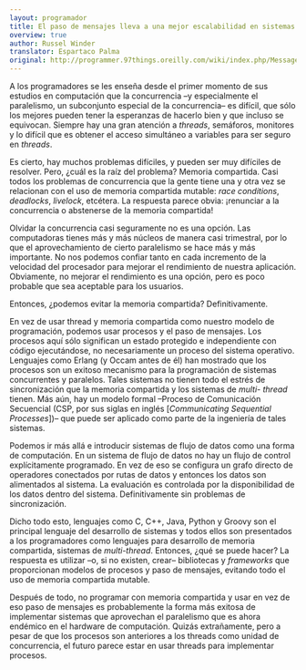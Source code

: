 ```yaml
---
layout: programador
title: El paso de mensajes lleva a una mejor escalabilidad en sistemas paralelos
overview: true
author: Russel Winder
translator: Espartaco Palma
original: http://programmer.97things.oreilly.com/wiki/index.php/Message_Passing_Leads_to_Better_Scalability_in_Parallel_Systems
---
```


A los programadores se les enseña desde el primer momento de sus
estudios en computación que la concurrencia –y especialmente el
paralelismo, un subconjunto especial de la concurrencia– es difícil, que
sólo los mejores pueden tener la esperanzas de hacerlo bien y que
incluso se equivocan. Siempre hay una gran atención a _threads_,
semáforos, monitores y lo difícil que es obtener el acceso simultáneo a
variables para ser seguro en _threads_.

Es cierto, hay muchos problemas difíciles, y pueden ser muy difíciles de
resolver. Pero, ¿cuál es la raíz del problema? Memoria compartida. Casi
todos los problemas de concurrencia que la gente tiene una y otra vez se
relacionan con el uso de memoria compartida mutable: _race conditions_,
_deadlocks_, _livelock_, etcétera. La respuesta parece obvia: ¡renunciar
a la concurrencia o abstenerse de la memoria compartida!

Olvidar la concurrencia casi seguramente no es una opción. Las
computadoras tienes más y más núcleos de manera casi trimestral, por lo
que el aprovechamiento de cierto paralelismo se hace más y más
importante. No nos podemos confiar tanto en cada incremento de la
velocidad del procesador para mejorar el rendimiento de nuestra
aplicación. Obviamente, no mejorar el rendimiento es una opción, pero es
poco probable que sea aceptable para los usuarios.

Entonces, ¿podemos evitar la memoria compartida? Definitivamente.

En vez de usar thread y memoria compartida como nuestro modelo de
programación, podemos usar procesos y el paso de mensajes. Los procesos
aquí sólo significan un estado protegido e independiente con código
ejecutándose, no necesariamente un proceso del sistema operativo.
Lenguajes como Erlang (y Occam antes de él) han mostrado que los
procesos son un exitoso mecanismo para la programación de sistemas
concurrentes y paralelos. Tales sistemas no tienen todo el estrés de
sincronización que la memoria compartida y los sistemas de _multi-
thread_ tienen. Más aún, hay un modelo formal –Proceso de Comunicación
Secuencial (CSP, por sus siglas en inglés \[_Communicating Sequential
Processes_\])– que puede ser aplicado como parte de la ingeniería de
tales sistemas.

Podemos ir más allá e introducir sistemas de flujo de datos como una
forma de computación. En un sistema de flujo de datos no hay un flujo de
control explícitamente programado. En vez de eso se configura un grafo
directo de operadores conectados por rutas de datos y entonces los datos
son alimentados al sistema. La evaluación es controlada por la
disponibilidad de los datos dentro del sistema. Definitivamente sin
problemas de sincronización.

Dicho todo esto, lenguajes como C, C++, Java, Python y Groovy son el
principal lenguaje del desarrollo de sistemas y todos ellos son
presentados a los programadores como lenguajes para desarrollo de
memoria compartida, sistemas de _multi-thread_. Entonces, ¿qué se puede
hacer? La respuesta es utilizar –o, si no existen, crear– bibliotecas y
_frameworks_ que proporcionan modelos de procesos y paso de mensajes,
evitando todo el uso de memoria compartida mutable.

Después de todo, no programar con memoria compartida y usar en vez de
eso paso de mensajes es probablemente la forma más exitosa de
implementar sistemas que aprovechan el paralelismo que es ahora endémico
en el hardware de computación. Quizás extrañamente, pero a pesar de que
los procesos son anteriores a los threads como unidad de concurrencia,
el futuro parece estar en usar threads para implementar procesos.

